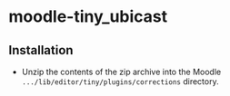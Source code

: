 moodle-tiny_ubicast
========================

## Installation

- Unzip the contents of the zip archive into the Moodle `.../lib/editor/tiny/plugins/corrections` directory.
